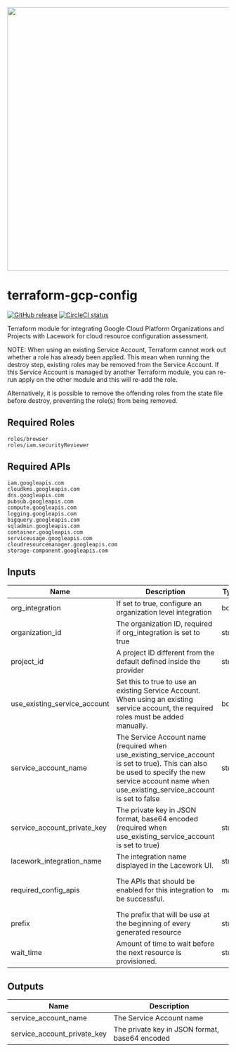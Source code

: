 <a href="https://lacework.com"><img src="https://techally-content.s3-us-west-1.amazonaws.com/public-content/lacework_logo_full.png" width="600"></a>

# terraform-gcp-config

[![GitHub release](https://img.shields.io/github/release/lacework/terraform-gcp-config.svg)](https://github.com/lacework/terraform-gcp-config/releases/)
[![CircleCI status](https://circleci.com/gh/lacework/terraform-gcp-config.svg?style=shield)](https://circleci.com/gh/lacework/terraform-gcp-config)

Terraform module for integrating Google Cloud Platform Organizations and Projects with Lacework for cloud resource configuration assessment.

NOTE: When using an existing Service Account, Terraform cannot work out whether a role has already been applied.
This mean when running the destroy step, existing roles may be removed from the Service Account. If this Service Account
is managed by  another Terraform module, you can re-run apply on the other module and this will re-add the role.

Alternatively, it is possible to remove the offending roles from the state file before destroy, preventing the role(s)
from being removed.

## Required Roles
```
roles/browser
roles/iam.securityReviewer
```

## Required APIs
```
iam.googleapis.com
cloudkms.googleapis.com
dns.googleapis.com
pubsub.googleapis.com
compute.googleapis.com
logging.googleapis.com
bigquery.googleapis.com
sqladmin.googleapis.com
container.googleapis.com
serviceusage.googleapis.com
cloudresourcemanager.googleapis.com
storage-component.googleapis.com
```

## Inputs

| Name | Description | Type | Default | Required |
|------|-------------|------|---------|----------|
|org_integration|If set to true, configure an organization level integration|bool|false|false|
|organization_id|The organization ID, required if org_integration is set to true|string|""|false|
|project_id|A project ID different from the default defined inside the provider|string|""|false|
|use_existing_service_account|Set this to true to use an existing Service Account. When using an existing service account, the required roles must be added manually.|bool|false|false|
|service_account_name|The Service Account name (required when use_existing_service_account is set to true). This can also be used to specify the new service account name when use_existing_service_account is set to false|string|""|false|
|service_account_private_key|The private key in JSON format, base64 encoded (required when use_existing_service_account is set to true)|string|""|false|
|lacework_integration_name|The integration name displayed in the Lacework UI.|string|TF GCR|false|
|required_config_apis|The APIs that should be enabled for this integration to be successful.|map|See the Required APIs section|false|
|prefix|The prefix that will be use at the beginning of every generated resource|string|lw-gcr|false|
|wait_time|Amount of time to wait before the next resource is provisioned.|string|10s|false|


## Outputs

| Name | Description |
|------|-------------|
|service_account_name|The Service Account name|
|service_account_private_key|The private key in JSON format, base64 encoded|